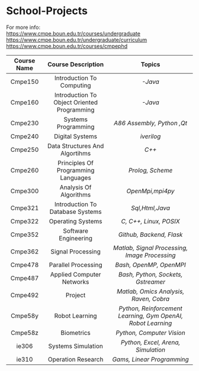 # School-Projects

For more info:  
https://www.cmpe.boun.edu.tr/courses/undergraduate  
https://www.cmpe.boun.edu.tr/undergraduate/curriculum  
https://www.cmpe.boun.edu.tr/courses/cmpephd  


| Course Name | Course Description | Topics |
| :---:      | :---:       | :---:           |
| Cmpe150 |  Introduction To Computing                					| _-Java_   
 | Cmpe160 |  Introduction To Object Oriented Programming      			| _-Java_    
 | Cmpe230 |  Systems Programming                                       | _A86 Assembly, Python ,Qt_  
 | Cmpe240 |  Digital Systems                                           | _iverilog_  
 | Cmpe250 |  Data Structures And Algortihms                            | _C++_  
 | Cmpe260 |  Principles Of Programming Languages                       | _Prolog, Scheme_     
 | Cmpe300 |  Analysis Of Algorithms                                    | _OpenMpi,mpi4py_    
 | Cmpe321 |  Introduction To Database Systems                          | _Sql,Html,Java_  
 | Cmpe322 |  Operating Systems                                         | _C, C++, Linux, POSIX_  
 | Cmpe352 |  Software Engineering		                                | _Github, Backend, Flask_   
 | Cmpe362 |  Signal Processing 		                                | _Matlab, Signal Processing, Image Processing_
 | Cmpe478 |  Parallel Processing		                                | _Bash, OpenMP, OpenMPI_   
 | Cmpe487 |  Applied Computer Networks                                 | _Bash, Python, Sockets, Gstreamer_   
 | Cmpe492 |  Project 													| _Matlab, Omics Analysis, Raven, Cobra_   
 | Cmpe58y |  Robot Learning											| _Python, Reinforcement Learning, Gym OpenAI, Robot Learning_   
 | Cmpe58z |  Biometrics                                 				| _Python, Computer Vision_   
 | ie306 |  Systems Simulation                                          | _Python, Excel, Arena, Simulation_  
 | ie310 |  Operation Research                                          | _Gams, Linear Programming_  
  
